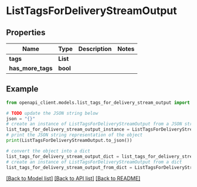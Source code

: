 # ListTagsForDeliveryStreamOutput


## Properties

Name | Type | Description | Notes
------------ | ------------- | ------------- | -------------
**tags** | **List** |  | 
**has_more_tags** | **bool** |  | 

## Example

```python
from openapi_client.models.list_tags_for_delivery_stream_output import ListTagsForDeliveryStreamOutput

# TODO update the JSON string below
json = "{}"
# create an instance of ListTagsForDeliveryStreamOutput from a JSON string
list_tags_for_delivery_stream_output_instance = ListTagsForDeliveryStreamOutput.from_json(json)
# print the JSON string representation of the object
print(ListTagsForDeliveryStreamOutput.to_json())

# convert the object into a dict
list_tags_for_delivery_stream_output_dict = list_tags_for_delivery_stream_output_instance.to_dict()
# create an instance of ListTagsForDeliveryStreamOutput from a dict
list_tags_for_delivery_stream_output_from_dict = ListTagsForDeliveryStreamOutput.from_dict(list_tags_for_delivery_stream_output_dict)
```
[[Back to Model list]](../README.md#documentation-for-models) [[Back to API list]](../README.md#documentation-for-api-endpoints) [[Back to README]](../README.md)


